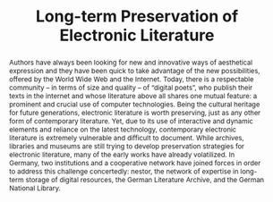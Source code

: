 ---
abstract: 'Authors have always been looking for new and innovative ways of aesthetical
  expression and they have been quick to take advantage of the new possibilities,
  offered by the World Wide Web and the Internet. Today, there is a respectable community
  – in terms of size and quality – of “digital poets”, who publish their texts in
  the internet and whose literature above all shares one mutual feature: a prominent
  and crucial use of computer technologies. Being the cultural heritage for future
  generations, electronic literature is worth preserving, just as any other form of
  contemporary literature. Yet, due to its use of interactive and dynamic elements
  and reliance on the latest technology, contemporary electronic literature is extremely
  vulnerable and difficult to document. While archives, libraries and museums are
  still trying to develop preservation strategies for electronic literature, many
  of the early works have already volatilized. In Germany, two institutions and a
  cooperative network have joined forces in order to address this challenge concertedly:
  nestor, the network of expertise in long-term storage of digital resources, the
  German Literature Archive, and the German National Library.'
creators:
- Schrimpf, Sabine
date: null
document_url: https://services.phaidra.univie.ac.at/api/object/o:294058/download
grand_parent: iPRES
institutions: []
keywords:
- london
landing_page_url: https://phaidra.univie.ac.at/o:294058
language: eng
layout: publication
license: CC BY-SA 3.0 AT
notes_url: null
parent: iPRES 2008
publication_type: paper
size: 336313
slides_url: null
source_name: iPRES
stream_url: null
title: Long-term Preservation of Electronic Literature
year: 2008
---